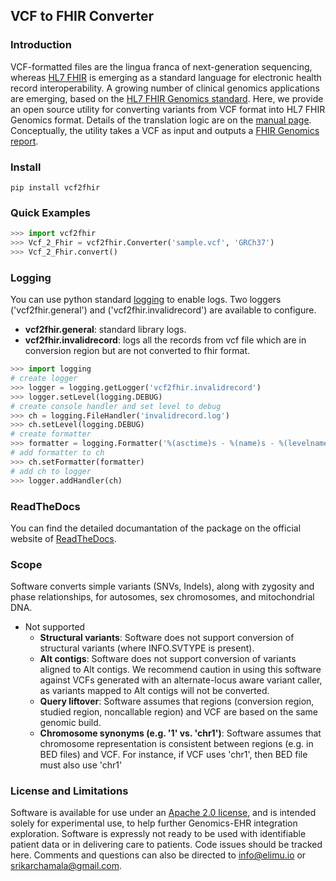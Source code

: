 ## **VCF to FHIR Converter**

### Introduction

VCF-formatted files are the lingua franca of next-generation sequencing, whereas [HL7 FHIR](https://www.hl7.org/fhir/) is emerging as a standard language for electronic health record interoperability. A growing number of clinical genomics applications are emerging, based on the [HL7 FHIR Genomics standard](http://hl7.org/fhir/uv/genomics-reporting/index.html). Here, we provide an open source utility for converting variants from VCF format into HL7 FHIR Genomics format. Details of the translation logic are on the [manual page](docs/Manual.md). Conceptually, the utility takes a VCF as input and outputs a [FHIR Genomics report](http://hl7.org/fhir/uv/genomics-reporting/index.html). 

### Install
```
pip install vcf2fhir
```

### Quick Examples

```python
>>> import vcf2fhir
>>> Vcf_2_Fhir = vcf2fhir.Converter('sample.vcf', 'GRCh37')
>>> Vcf_2_Fhir.convert()
```

### Logging

You can use python standard [logging](https://docs.python.org/3/library/logging.html) to enable logs. Two loggers ('vcf2fhir.general') and ('vcf2fhir.invalidrecord') are available to configure.
* **vcf2fhir.general**: standard library logs. 
* **vcf2fhir.invalidrecord**: logs all the records from vcf file which are in conversion region but are not converted to fhir format.

```python
>>> import logging
# create logger
>>> logger = logging.getLogger('vcf2fhir.invalidrecord')
>>> logger.setLevel(logging.DEBUG)
# create console handler and set level to debug
>>> ch = logging.FileHandler('invalidrecord.log')
>>> ch.setLevel(logging.DEBUG)
# create formatter
>>> formatter = logging.Formatter('%(asctime)s - %(name)s - %(levelname)s - %(message)s')
# add formatter to ch
>>> ch.setFormatter(formatter)
# add ch to logger
>>> logger.addHandler(ch)
```


### ReadTheDocs

You can find the detailed documantation of the package on the official website of [ReadTheDocs](https://vcf2fhir.readthedocs.io/en/latest/).

### Scope

Software converts simple variants (SNVs, Indels), along with zygosity and phase relationships, for autosomes, sex chromosomes, and mitochondrial DNA.

* Not supported
    * **Structural variants**: Software does not support conversion of structural variants (where INFO.SVTYPE is present). 
    * **Alt contigs**: Software does not support conversion of variants aligned to Alt contigs. We recommend caution in using this software against VCFs generated with an alternate-locus aware variant caller, as variants mapped to Alt contigs will not be converted.
    * **Query liftover**: Software assumes that regions (conversion region, studied region, noncallable region) and VCF are based on the same genomic build. 
    * **Chromosome synonyms (e.g. '1' vs. 'chr1')**: Software assumes that chromosome representation is consistent between regions (e.g. in BED files) and VCF. For instance, if VCF uses 'chr1', then BED file must also use 'chr1' 


### License and Limitations

Software is available for use under an [Apache 2.0 license](https://opensource.org/licenses/Apache-2.0), and is intended solely for experimental use, to help further Genomics-EHR integration exploration. Software is expressly not ready to be used with identifiable patient data or in delivering care to patients. Code issues should be tracked here. Comments and questions can also be directed to info@elimu.io or srikarchamala@gmail.com.

